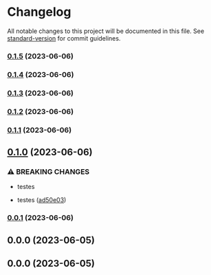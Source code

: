# Changelog

All notable changes to this project will be documented in this file. See [standard-version](https://github.com/conventional-changelog/standard-version) for commit guidelines.

### [0.1.5](https://github.com/FabianaTavares/curso-docker-devs/compare/v0.1.4...v0.1.5) (2023-06-06)

### [0.1.4](https://github.com/FabianaTavares/curso-docker-devs/compare/v0.1.3...v0.1.4) (2023-06-06)

### [0.1.3](https://github.com/FabianaTavares/curso-docker-devs/compare/v0.1.2...v0.1.3) (2023-06-06)

### [0.1.2](https://github.com/FabianaTavares/curso-docker-devs/compare/v0.1.1...v0.1.2) (2023-06-06)

### [0.1.1](https://github.com/FabianaTavares/curso-docker-devs/compare/v0.1.0...v0.1.1) (2023-06-06)

## [0.1.0](https://github.com/FabianaTavares/curso-docker-devs/compare/v0.0.1...v0.1.0) (2023-06-06)


### ⚠ BREAKING CHANGES

* testes

* testes ([ad50e03](https://github.com/FabianaTavares/curso-docker-devs/commit/ad50e03d16129a0f99b1e00f3adcc98cfd0bd22d))

### [0.0.1](https://github.com/FabianaTavares/curso-docker-devs/compare/v0.0.0...v0.0.1) (2023-06-06)

## 0.0.0 (2023-06-05)

## 0.0.0 (2023-06-05)
